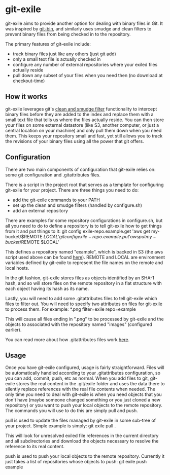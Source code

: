 git-exile
=========

git-exile aims to provide another option for dealing with binary files in Git. It was inspired by [git-bin](https://github.com/Mighty-M/git-bin), and similarly uses smudge and clean filters to prevent binary files from being checked in to the repository.

The primary features of git-exile include:
 - track binary files just like any others (just git add)
 - only a small text file is actually checked in
 - configure any number of external repositories where your exiled files actually reside
 - pull down any subset of your files when you need then (no download at checkout-time)

How it works
------------

git-exile leverages git's [clean and smudge filter](http://www.kernel.org/pub/software/scm/git/docs/gitattributes.html) functionality to intercept binary files before they are added to the index and replace them with a small text file that tells us where the files actually reside. You can then store your files on some external datastore (like S3, another computer, or just a central location on your machine) and only pull them down when you need them. This keeps your repository small and fast, yet still allows you to track the revisions of your binary files using all the power that git offers.

Configuration
-------------

There are two main components of configuration that git-exile relies on: some git configuration and .gitattributes files.

There is a script in the project root that serves as a template for configuring git-exile for your project. There are three things you need to do:
 - add the git-exile commands to your PATH
 - set up the clean and smudge filters (handled by configure.sh)
 - add an external repository

There are examples for some repository configurations in configure.sh, but all you need to do to define a repository is to tell git-exile how to get things from it and put things to it:
    git config exile-repo.example.get 'aws get my-bucket/$REMOTE $LOCAL'
    git config exile-repo.example.put 'aws put my-bucket/$REMOTE $LOCAL'

This defines a repository named "example", which is backed in S3 (the aws script used above can be found [here](http://s3.amazonaws.com/doc/s3-example-code/s3-curl.zip)). REMOTE and LOCAL are environment variables defined by git-exile to represent the file names on the remote and local hosts.

In the git fashion, git-exile stores files as objects identified by an SHA-1 hash, and so will store files on the remote repository in a flat structure with each object having its hash as its name.

Lastly, you will need to add some .gitattributes files to tell git-exile which files to filter out. You will need to specify two attributes on files for git-exile to process them. For example:
    *.png filter=exile repo=example

This will cause all files ending in ".png" to be processed by git-exile and the objects to associated with the repository named "images" (configured earlier).

You can read more about how .gitattributes files work [here](http://www.kernel.org/pub/software/scm/git/docs/gitattributes.html).

Usage
-----

Once you have git-exile configured, usage is fairly straightforward. Files will be automatically handled according to your .gitattributes configuration, so you can add, commit, push, etc as normal. When you add files to git, git-exile stores the real content in the .git/exile folder and uses the data there to silently replace references with the real file contents when needed. The only time you need to deal with git-exile is when you need objects that you don't have (maybe someone changed something or you just cloned a new repository) or you want to push your local objects to the remote repository. The commands you will use to do this are simply pull and push.

pull is used to update the files managed by git-exile in some sub-tree of your project. Simple example is simply:
    git exile pull .

This will look for unresolved exiled file references in the current directory and all subdirectories and download the objects necessary to resolve the reference to its real content.

push is used to push your local objects to the remote repository. Currently it just takes a list of repositories whose objects to push:
    git exile push example
